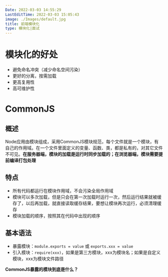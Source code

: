 ```yaml
---
Date: 2022-03-03 14:55:29
LastEditTime: 2022-03-03 15:05:43
image: ./Images/default.jpg
title: 前端模块化
type: 模块化|面试
---
```


# 模块化的好处

- 避免命名冲突（减少命名空间污染）
- 更好的分离，按需加载
- 更高复用性
- 高可维护性

# CommonJS

## 概述

Node应用由模块组成，采用CommonJS模块规范，每个文件就是一个模块，有自己的作用域。在一个文件里面定义的变量、函数、类，都是私有的，对其它文件不可见。**在服务器端，模块的加载是运行时同步加载的；在浏览器端，模块需要提前编译打包处理**

## 特点

- 所有代码都运行在模块作用域，不会污染全局作用域
- 模块可以多次加载，但是只会在第一次加载时运行一次，然后运行结果就被缓存了，以后再加载，就直接读取缓存结果，要想让模块再次运行，必须清理缓存
- 模块加载的顺序，按照其在代码中出现的顺序

## 基本语法

- 暴露模块：`module.exports = value` 或 `exports.xxx = value`
- 引入模块：`require(xxx)`，如果是第三方模块，xxx为模块名；如果是自定义模块，xxx为模块文件路径

**CommonJS暴露的模块到底是什么？**

